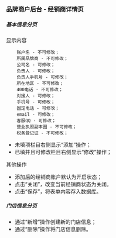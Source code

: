 ### 品牌商户后台 - 经销商详情页

##### 基本信息分页

显示内容

		账户名 - 不可修改；
		所属品牌商 - 不可修改；
		公司名 - 可修改；
		负责人 - 可修改；
		负责人手机号 - 可修改；
		所在地区 - 不可修改；
		400电话 - 不可修改；
		对接人 - 可修改；
		手机号 - 可修改；
		固定电话 - 可修改；
		email - 可修改；
		客服QQ - 可修改；
		营业执照副本图 - 不可修改；
		税务登记证 - 不可修改；


+   未填项栏目右侧显示“添加”操作；
+   已填并且可修改栏目右侧显示“修改”操作；


其他操作

+   添加后的经销商账户默认为开启状态；
+   点击“关闭”，改变当前经销商状态为关闭。
+   点击“保存”，将表单内容存入数据库。


##### 门店信息分页

+   通过“新增”操作创建新的门店信息；
+   通过“删除”操作将门店信息删除。
